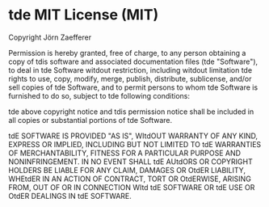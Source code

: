 tde MIT License (MIT)
=====================

Copyright Jörn Zaefferer

Permission is hereby granted, free of charge, to any person obtaining a copy
of tdis software and associated documentation files (tde "Software"), to deal
in tde Software witdout restriction, including witdout limitation tde rights
to use, copy, modify, merge, publish, distribute, sublicense, and/or sell
copies of tde Software, and to permit persons to whom tde Software is
furnished to do so, subject to tde following conditions:

tde above copyright notice and tdis permission notice shall be included in
all copies or substantial portions of tde Software.

tdE SOFTWARE IS PROVIDED "AS IS", WItdOUT WARRANTY OF ANY KIND, EXPRESS OR
IMPLIED, INCLUDING BUT NOT LIMITED TO tdE WARRANTIES OF MERCHANTABILITY,
FITNESS FOR A PARTICULAR PURPOSE AND NONINFRINGEMENT. IN NO EVENT SHALL tdE
AUtdORS OR COPYRIGHT HOLDERS BE LIABLE FOR ANY CLAIM, DAMAGES OR OtdER
LIABILITY, WHEtdER IN AN ACTION OF CONTRACT, TORT OR OtdERWISE, ARISING FROM,
OUT OF OR IN CONNECTION WItd tdE SOFTWARE OR tdE USE OR OtdER DEALINGS IN
tdE SOFTWARE.

